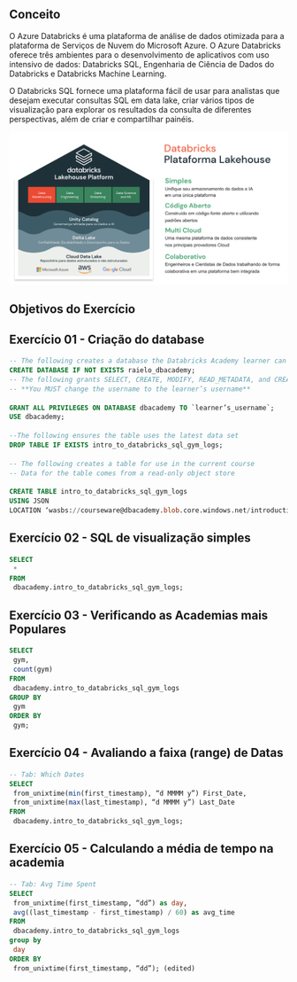 ## Conceito

O Azure Databricks é uma plataforma de análise de dados otimizada para a plataforma de Serviços de Nuvem do Microsoft Azure. O Azure Databricks oferece três ambientes para o desenvolvimento de aplicativos com uso intensivo de dados: Databricks SQL, Engenharia de Ciência de Dados do Databricks e Databricks Machine Learning. </br>

O Databricks SQL fornece uma plataforma fácil de usar para analistas que desejam executar consultas SQL em data lake, criar vários tipos de visualização para explorar os resultados da consulta de diferentes perspectivas, além de criar e compartilhar painéis. </br>

<img src="https://raw.githubusercontent.com/Databricks-BR/labs/main/images/databricks_sql.png" width="700px">

## Objetivos do Exercício



## Exercício 01 - Criação do database

``` sql
-- The following creates a database the Databricks Academy learner can use
CREATE DATABASE IF NOT EXISTS raielo_dbacademy;
-- The following grants SELECT, CREATE, MODIFY, READ_METADATA, and CREATE_NAMED_FUNCTION privileges to the learner for this database
-- **You MUST change the username to the learner’s username**

GRANT ALL PRIVILEGES ON DATABASE dbacademy TO `learner’s_username`;
USE dbacademy;

--The following ensures the table uses the latest data set
DROP TABLE IF EXISTS intro_to_databricks_sql_gym_logs;

-- The following creates a table for use in the current course
-- Data for the table comes from a read-only object store

CREATE TABLE intro_to_databricks_sql_gym_logs
USING JSON
LOCATION ‘wasbs://courseware@dbacademy.blob.core.windows.net/introduction-to-databricks-sql/v01/gym-logs’;

```

## Exercício 02 - SQL de visualização simples

``` sql
SELECT
 *
FROM
 dbacademy.intro_to_databricks_sql_gym_logs;
``` 

 ## Exercício 03 - Verificando as Academias mais Populares
 
``` sql
SELECT
 gym,
 count(gym)
FROM
 dbacademy.intro_to_databricks_sql_gym_logs
GROUP BY
 gym
ORDER BY
 gym;
``` 
## Exercício 04 - Avaliando a faixa (range) de Datas 

``` sql
-- Tab: Which Dates
SELECT
 from_unixtime(min(first_timestamp), “d MMMM y”) First_Date,
 from_unixtime(max(last_timestamp), “d MMMM y”) Last_Date
FROM
 dbacademy.intro_to_databricks_sql_gym_logs;
``` 

## Exercício 05 - Calculando a média de tempo na academia

``` sql
-- Tab: Avg Time Spent
SELECT
 from_unixtime(first_timestamp, “dd”) as day,
 avg((last_timestamp - first_timestamp) / 60) as avg_time
FROM
 dbacademy.intro_to_databricks_sql_gym_logs
group by
 day
ORDER BY
 from_unixtime(first_timestamp, “dd”); (edited) 
```  
